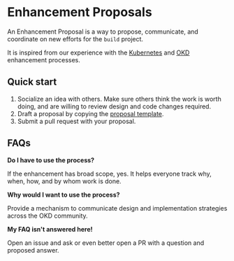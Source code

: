 <!--
Copyright The Shipwright Contributors

SPDX-License-Identifier: Apache-2.0
-->

# Enhancement Proposals

An Enhancement Proposal is a way to propose, communicate, and coordinate on new efforts for the `build` project.

It is inspired from our experience with the
[Kubernetes](https://github.com/kubernetes/enhancements/blob/master/keps/README.md) and
[OKD](https://github.com/openshift/enhancements/blob/master/guidelines/README.md) enhancement
processes.

## Quick start

1. Socialize an idea with others. Make sure others think the work is worth doing, and are willing to review design and code changes required.
2. Draft a proposal by copying the [proposal template](/docs/proposals/guidelines/proposal-template.md).
3. Submit a pull request with your proposal.

## FAQs

**Do I have to use the process?**

If the enhancement has broad scope, yes.  It helps everyone track why, when, how, and by whom work is done.

**Why would I want to use the process?**

Provide a mechanism to communicate design and implementation strategies across the OKD community.

**My FAQ isn't answered here!**

Open an issue and ask or even better open a PR with a question and proposed answer.
